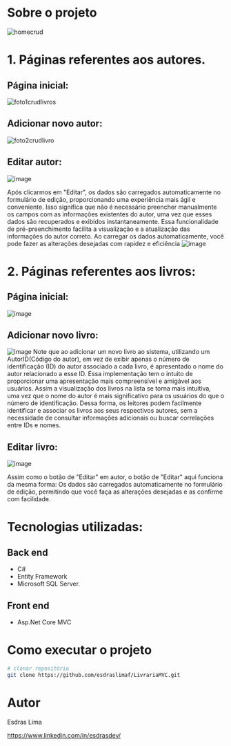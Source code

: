 # Sobre o projeto
![homecrud](https://github.com/esdraslimaf/LivrariaMVC/assets/101669187/090195fa-b119-4d9f-bc15-421e15d93d82)

# 1. Páginas referentes aos autores.
## Página inicial:
![foto1crudlivros](https://github.com/esdraslimaf/LivrariaMVC/assets/101669187/ed74ba6a-ba31-4cf3-8099-c09f366a8ce8)

## Adicionar novo autor:
![foto2crudlivro](https://github.com/esdraslimaf/LivrariaMVC/assets/101669187/4e1d73ce-55e5-4077-8ed9-a859ec9d82eb)

## Editar autor:
![image](https://github.com/esdraslimaf/LivrariaMVC/assets/101669187/7752d2af-4e20-4076-ab4f-8b04016a45d0)

Após clicarmos em "Editar", os dados são carregados automaticamente no formulário de edição, proporcionando uma experiência mais ágil e conveniente. Isso significa que não é necessário preencher manualmente os campos com as informações existentes do autor, uma vez que esses dados são recuperados e exibidos instantaneamente.
Essa funcionalidade de pré-preenchimento facilita a visualização e a atualização das informações do autor correto. Ao carregar os dados automaticamente, você pode fazer as alterações desejadas com rapidez e eficiência
![image](https://github.com/esdraslimaf/LivrariaMVC/assets/101669187/185c31f0-62ea-48c7-89d9-590a94b1f742)



# 2. Páginas referentes aos livros:
## Página inicial:
![image](https://github.com/esdraslimaf/LivrariaMVC/assets/101669187/2ef56159-f2b6-4ecb-8bc3-4dc5096bd127)

## Adicionar novo livro:
![image](https://github.com/esdraslimaf/LivrariaMVC/assets/101669187/31300724-2c0b-412d-9fc1-5b6c23b128b8)
Note que ao adicionar um novo livro ao sistema, utilizando um AutorID(Código do autor), em vez de exibir apenas o número de identificação (ID) do autor associado a cada livro, é apresentado o nome do autor relacionado a esse ID. Essa implementação tem o intuito de proporcionar uma apresentação mais compreensível e amigável aos usuários.
Assim a visualização dos livros na lista se torna mais intuitiva, uma vez que o nome do autor é mais significativo para os usuários do que o número de identificação. Dessa forma, os leitores podem facilmente identificar e associar os livros aos seus respectivos autores, sem a necessidade de consultar informações adicionais ou buscar correlações entre IDs e nomes.

## Editar livro:
![image](https://github.com/esdraslimaf/LivrariaMVC/assets/101669187/85cc7024-dbac-41b7-aa3f-222c97ae0fe3)

Assim como o botão de "Editar" em autor, o botão de "Editar" aqui funciona da mesma forma: Os dados são carregados automaticamente no formulário de edição, permitindo que você faça as alterações desejadas e as confirme com facilidade.



# Tecnologias utilizadas:
## Back end
- C#
- Entity Framework
- Microsoft SQL Server.
  
## Front end
- Asp.Net Core MVC

# Como executar o projeto

```bash
# clonar repositório
git clone https://github.com/esdraslimaf/LivrariaMVC.git
```


# Autor
Esdras Lima

https://www.linkedin.com/in/esdrasdev/

